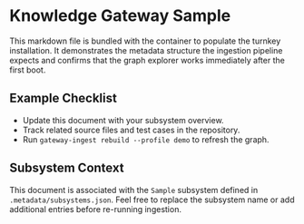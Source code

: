 # Knowledge Gateway Sample

This markdown file is bundled with the container to populate the turnkey
installation. It demonstrates the metadata structure the ingestion pipeline
expects and confirms that the graph explorer works immediately after the first
boot.

## Example Checklist

- Update this document with your subsystem overview.
- Track related source files and test cases in the repository.
- Run `gateway-ingest rebuild --profile demo` to refresh the graph.

## Subsystem Context

This document is associated with the `Sample` subsystem defined in
`.metadata/subsystems.json`. Feel free to replace the subsystem name or add
additional entries before re-running ingestion.

